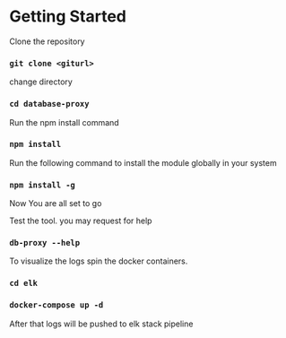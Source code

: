 # Getting Started 

Clone the repository 

### `git clone <giturl>`

change directory

### `cd database-proxy`

Run the npm install command 

### `npm install` 

Run the following command to install the module globally in your system

### `npm install -g`

Now You are all set to go

Test the tool. you may request for help 

### `db-proxy --help`

To visualize the logs spin the docker containers. 

### `cd elk`
### `docker-compose up -d`

After that logs will be pushed to elk stack pipeline
